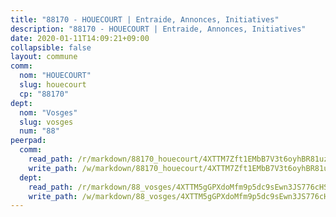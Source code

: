 ```yaml
---
title: "88170 - HOUECOURT | Entraide, Annonces, Initiatives"
description: "88170 - HOUECOURT | Entraide, Annonces, Initiatives"
date: 2020-01-11T14:09:21+09:00
collapsible: false
layout: commune
comm:
  nom: "HOUECOURT"
  slug: houecourt
  cp: "88170"
dept:
  nom: "Vosges"
  slug: vosges
  num: "88"
peerpad:
  comm:
    read_path: /r/markdown/88170_houecourt/4XTTM7Zft1EMbB7V3t6oyhBR81uzBt4QgV7Rcn3jta5F5g23f
    write_path: /w/markdown/88170_houecourt/4XTTM7Zft1EMbB7V3t6oyhBR81uzBt4QgV7Rcn3jta5F5g23f-K3TgUaV3WGF6eRMZNSf9LQbh5v4aGHb5FDMthM3RmcLaW7hsRfuNqq7pFjqybZEMp2dASgMq1Pyy3ajr75M1wxh7FBG2Y6WVkf8CAc1PJditusC2jzwydTQZAQQuBf7Ua7W9Yjky
  dept:
    read_path: /r/markdown/88_vosges/4XTTM5gGPXdoMfm9p5dc9sEwn3JS776cHSw64JYpD4AKnKgyh
    write_path: /w/markdown/88_vosges/4XTTM5gGPXdoMfm9p5dc9sEwn3JS776cHSw64JYpD4AKnKgyh-K3TgUjEFywcTUHQwfrd2vcZqhoXLakdoQGFv4iriv1FKkvQkBsudnBxafkQDfPcxTDRHN5T6bYyganuvcakuKenYoB5mPLKqUBjNMwpn75GQVixUmzXGkneDufRSqDthC8iyXi1Z
---
```


